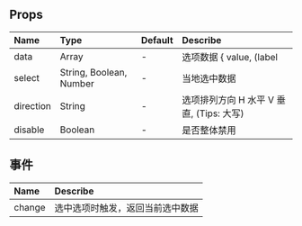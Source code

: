 ## Props

| Name      |    Type  | Default  | Describe |
| :-------- | :------ | :------- | :---     |
| data      | Array   |     -    | 选项数据 { value, (label | text), disable }  |
| select    | String, Boolean, Number  |     -    | 当地选中数据 |
| direction | String  |     -    | 选项排列方向 H 水平 V 垂直, (Tips: 大写) |
| disable   | Boolean |     -    | 是否整体禁用 |

##  事件

| Name | Describe|
| :--- | :---|
| change | 选中选项时触发，返回当前选中数据 |

